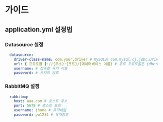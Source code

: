 # 가이드

## application.yml 설정법

### Datasource 설정

```yml
  datasource:
    driver-class-name: com.your.driver # MySQL은 com.mysql.cj.jdbc.Driver
    url: { 프로토콜 }://{주소}:{포트}/{데이터베이스 이름} # 주로 프로토콜은 jdbc:mysql 사용
    username: # 접속할 유저 이름
    password: # 유저의 암호
```

### RabbitMQ 설정

```yml
  rabbitmq:
    host: aaa.com # 호스트 주소
    port: 5678 # 호스트 포트
    username: jhone # 유저네임
    password: pw1234 # 유저암호
```